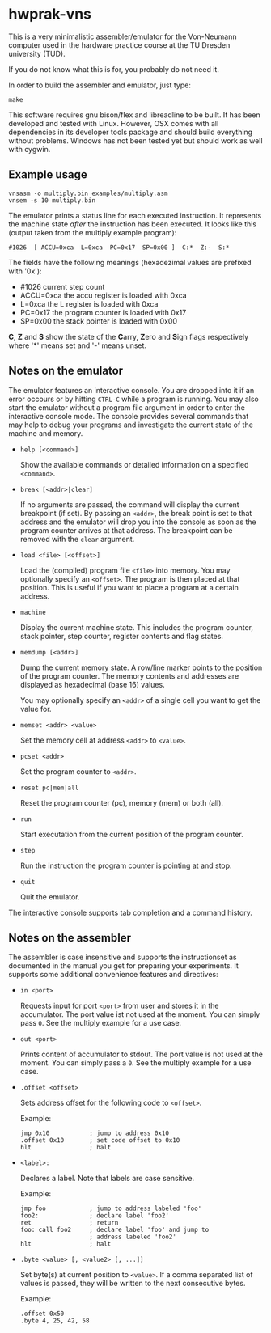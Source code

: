 # hwprak-vns

This is a very minimalistic assembler/emulator for the Von-Neumann
computer used in the hardware practice course at the TU Dresden
university (TUD).

If you do not know what this is for, you probably do not need it.

In order to build the assembler and emulator, just type:

```Shell
make
```

This software requires gnu bison/flex and libreadline to be built.
It has been developed and tested with Linux. However, OSX comes with
all dependencies in its developer tools package and should build
everything without problems. Windows has not been tested yet but
should work as well with cygwin.


## Example usage

  ```Shell
  vnsasm -o multiply.bin examples/multiply.asm
  vnsem -s 10 multiply.bin
  ```

The emulator prints a status line for each executed instruction. It
represents the machine state *after* the instruction has been executed.
It looks like this (output taken from the multiply example program):

  ```
  #1026  [ ACCU=0xca  L=0xca  PC=0x17  SP=0x00 ]  C:*  Z:-  S:*
  ```

The fields have the following meanings (hexadezimal values are
prefixed with '0x'):

* #1026         current step count
* ACCU=0xca     the accu register is loaded with 0xca
* L=0xca        the L register is loaded with 0xca
* PC=0x17       the program counter is loaded with 0x17
* SP=0x00       the stack pointer is loaded with 0x00

**C**, **Z** and **S** show the state of the **C**arry, **Z**ero and
**S**ign flags respectively where '*' means set and '-' means unset.

## Notes on the emulator

The emulator features an interactive console. You are dropped into it
if an error occours or by hitting `CTRL-C` while a program is running.
You may also start the emulator without a program file argument in order
to enter the interactive console mode. The console provides several
commands that may help to debug your programs and investigate the current
state of the machine and memory.

* `help [<command>]`

  Show the available commands or detailed information on a specified
  `<command>`.

* `break [<addr>|clear]`

  If no arguments are passed, the command will display the current
  breakpoint (if set). By passing an `<addr>`, the break point is set to
  that address and the emulator will drop you into the console as soon
  as the program counter arrives at that address. The breakpoint can
  be removed with the `clear` argument.

* `load <file> [<offset>]`

  Load the (compiled) program file `<file>` into memory. You may
  optionally specify an `<offset>`. The program is then placed at that
  position. This is useful if you want to place a program at a certain
  address.

* `machine`

  Display the current machine state. This includes the program counter,
  stack pointer, step counter, register contents and flag states.

* `memdump [<addr>]`

  Dump the current memory state. A row/line marker points to the
  position of the program counter. The memory contents and addresses
  are displayed as hexadecimal (base 16) values.

  You may optionally specify an `<addr>` of a single cell you want to
  get the value for.

* `memset <addr> <value>`

  Set the memory cell at address `<addr>` to `<value>`.

* `pcset <addr>`

  Set the program counter to `<addr>`.

* `reset pc|mem|all`

  Reset the program counter (pc), memory (mem) or both (all).

* `run`

  Start executation from the current position of the program counter.

* `step`

  Run the instruction the program counter is pointing at and stop.

* `quit`

  Quit the emulator.

The interactive console supports tab completion and a command history.

## Notes on the assembler

The assembler is case insensitive and supports the instructionset as
documented in the manual you get for preparing your experiments. It
supports some additional convenience features and directives:

* `in <port>`

  Requests input for port `<port>` from user and stores it in the
  accumulator. The port value ist not used at the moment. You can
  simply pass `0`. See the multiply example for a use case.

* `out <port>`

  Prints content of accumulator to stdout. The port value is not
  used at the moment. You can simply pass a `0`. See the multiply
  example for a use case.

* `.offset <offset>`
  
  Sets address offset for the following code to `<offset>`.

  Example:

     ```Assembly
     jmp 0x10           ; jump to address 0x10
     .offset 0x10       ; set code offset to 0x10
     hlt                ; halt
     ```

* `<label>:`
  
  Declares a label. Note that labels are case sensitive.

  Example:

     ```Assembly
     jmp foo            ; jump to address labeled 'foo'
     foo2:              ; declare label 'foo2'
     ret                ; return
     foo: call foo2     ; declare label 'foo' and jump to
                        ; address labeled 'foo2'
     hlt                ; halt
     ```

* `.byte <value> [, <value2> [, ...]]`

  Set byte(s) at current position to `<value>`. If a comma separated
  list of values is passed, they will be written to the next consecutive
  bytes.

  Example:

     ```Assembly
     .offset 0x50
     .byte 4, 25, 42, 58
     ```

